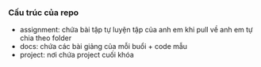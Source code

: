### Cấu trúc của repo
+ assignment: chứa bài tập tự luyện tập của anh em khi pull về anh em tự chia theo folder
+ docs: chứa các bài giảng của mỗi buổi + code mẫu
+ project: nơi chứa project cuối khóa  